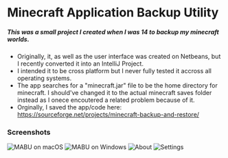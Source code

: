 # Minecraft Application Backup Utility
##### This was a small project I created when I was 14 to backup my minecraft worlds.

- Originally, it, as well as the user interface was created on Netbeans, but I recently converted it into an IntelliJ Project.
- I intended it to be cross platform but I never fully tested it accross all operating systems.
- The app searches for a "minecraft.jar" file to be the home directory for minecraft. I should've changed it to the actual minecraft saves folder instead as I onece encoutered a related problem because of it.
- Orginally, I saved the app/code here: https://sourceforge.net/projects/minecraft-backup-and-restore/

### Screenshots
![MABU on macOS](https://i.ibb.co/qjjGYzS/Screen-Shot-2020-12-24-at-9-06-38-PM.jpg)
![MABU on Windows](https://i.ibb.co/xLJ3393/1.jpg)
![About](https://i.ibb.co/swdzMDD/1-1.jpg)
![Settings](https://i.ibb.co/YRWhGWz/1-2.jpg)
